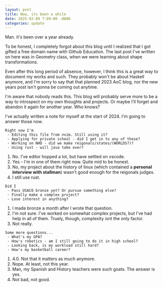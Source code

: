 ```yaml
---
layout: post
title: Wow, its been a while
date: 2025-02-09 7:09:00 -0800
categories: update
---
```


Man. it's been over a year already.

To be honest, I completely forgot about this blog until I realized that I got gifted a free domain name with Github Education. The last post I've written on here was in Geometry class, when we were learning about shape transformations. 

Even after this long period of absence, however, I think this is a great way to document my works and such. They probably won't be about Haskell anymore, and I'm sorry to say that that planned 2023 AoC blog, nor the new years post isn't gonna be coming out anytime.

I'm aware that nobody reads this. This blog will probably serve more to be a way to introspect on my own thoughts and projects. Or maybe I'll forget and abandon it again for another year. Who knows?

I've actually written a note for myself at the start of 2024. I'm going to answer those now.

```
Right now I'm
 - Editing this file from nvim. Still using it?
 - Applying for private school - did I get in to any of these?
 - Working on NHD - did we make reigonals/states/(WORLDS?)?
 - Using rust - will java take over?
```

1. No. I've editor hopped a lot, but have settled on vscode.
2. Yes - I'm in one of them right now. Quite mid to be honest.
3. No, my project about the history of linux (which contained a **personal interview with stallman**) wasn't good enough for the reigonals judges.
4. I still use rust.

```
Did I
 - Pass USACO bronze yet? Or pursue something else?
 - Finally make a complex project?
 - Lose interest in anything?
```

1. I made bronze a month after I wrote that question.
2. I'm not sure. I've worked on somewhat complex projects, but I've had help in all of them. Truely, though, complexity isnt the only factor.
3. Not really.

```
Some more questions...
 - What's my GPA?
 - How's robotics - am I still going to do it in high school?
 - Looking back, is my workload still hard?
 - How's my basketball career?
```
1. 4.0. Not that it matters as much anymore.
2. Nope. At least, not this year.
3. Man, my Spanish and History teachers were such goats. The answer is yes.
4. Not bad, not good. 

